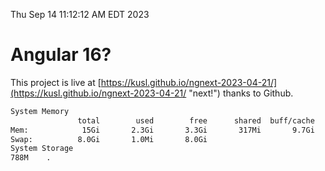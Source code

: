 Thu Sep 14 11:12:12 AM EDT 2023

# Angular 16?


This project is live at [https://kusl.github.io/ngnext-2023-04-21/](https://kusl.github.io/ngnext-2023-04-21/ "next!") thanks to Github.

```bash
System Memory
               total        used        free      shared  buff/cache   available
Mem:            15Gi       2.3Gi       3.3Gi       317Mi       9.7Gi        12Gi
Swap:          8.0Gi       1.0Mi       8.0Gi
System Storage
788M	.
```
